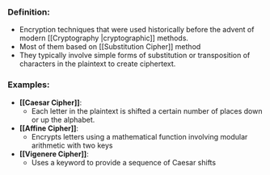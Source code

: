 ### Definition: 
- Encryption techniques that were used historically before the advent of modern [[Cryptography |cryptographic]] methods. 
- Most of them based on [[Substitution Cipher]] method
- They typically involve simple forms of substitution or transposition of characters in the plaintext to create ciphertext.
### Examples:
- **[[Caesar Cipher]]**: 
	- Each letter in the plaintext is shifted a certain number of places down or up the alphabet.
-  **[[Affine Cipher]]**: 
	- Encrypts letters using a mathematical function involving modular arithmetic with two keys
- **[[Vigenere Cipher]]**: 
	- Uses a keyword to provide a sequence of Caesar shifts
